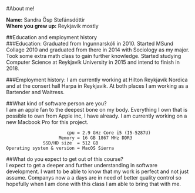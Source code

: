 #About me! <br />

__Name:__ Sandra Ösp Stefánsdóttir <br />
__Where you grew up:__ Reykjavík mostly <br />

##Education and employment history<br />
###Education:
Graduated from Ingunnarskóli in 2010.
Started MSund Collage 2010 and graduated from there in 2014 with Sociology as my major.
Took some extra math class to gain further knowledge.
Started studying Computer Science at Reykjavík University in 2015 and intend to finish in 2018.

###Employment history:
I am currently working at Hilton Reykjavík Nordica and at the consert hall Harpa in Reykjavik. At both places I am working as a Bartender and Waitress.

##What kind of software person are you? <br />
I am an apple fan to the deepest bone on my body. Everything I own that is possible to own from Apple inc, I have already. I am currently working on a new Macbook Pro for this project.

                           cpu = 2.9 GHz Core i5 (I5-5287U)
                        Memory = 16 GB 1867 MHz DDR3
                  SSD/HD size  = 512 GB
    Operating system & version = MacOS Sierra

##What do you expect to get out of this course? <br />
I expect to get a deeper and further understanding in software development. I want to be able to know that my work is perfect and not just assume. Companys now a a days are in need of better quality control so hopefully when I am done with this class I am able to bring that with me.
